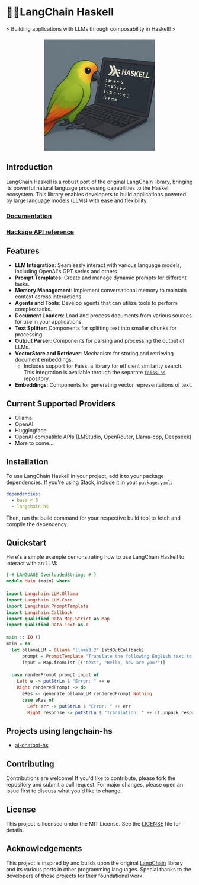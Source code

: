 # 🦜️🔗LangChain Haskell

⚡ Building applications with LLMs through composability in Haskell! ⚡

<div style="text-align: center;">
<img src="./docs/static/img/langchain_haskell.jpg" alt="logo image" height="300"/>
</div>

## Introduction

LangChain Haskell is a robust port of the original [LangChain](https://github.com/langchain-ai/langchain) library, bringing its powerful natural language processing capabilities to the Haskell ecosystem. This library enables developers to build applications powered by large language models (LLMs) with ease and flexibility.

### [Documentation](https://tusharad.github.io/langchain-hs/docs/)
### [Hackage API reference](https://hackage.haskell.org/package/langchain-hs)


## Features

- **LLM Integration**: Seamlessly interact with various language models, including OpenAI's GPT series and others.
- **Prompt Templates**: Create and manage dynamic prompts for different tasks.
- **Memory Management**: Implement conversational memory to maintain context across interactions.
- **Agents and Tools**: Develop agents that can utilize tools to perform complex tasks.
- **Document Loaders**: Load and process documents from various sources for use in your applications.
- **Text Splitter**: Components for splitting text into smaller chunks for processing.
- **Output Parser**: Components for parsing and processing the output of LLMs.
- **VectorStore and Retriever**: Mechanism for storing and retrieving document embeddings.
   * Includes support for Faiss, a library for efficient similarity search. This integration is available through the separate [`faiss-hs`](https://github.com/tusharad/faiss-hs) repository.
- **Embeddings**: Components for generating vector representations of text.

## Current Supported Providers

  - Ollama
  - OpenAI
  - Huggingface
  - OpenAI compatible APIs (LMStudio, OpenRouter, Llama-cpp, Deepseek)
  - More to come...

## Installation

To use LangChain Haskell in your project, add it to your package dependencies. 
If you're using Stack, include it in your `package.yaml`:

```yaml
dependencies:
  - base < 5
  - langchain-hs
```
Then, run the build command for your respective build tool to fetch and compile the dependency.

## Quickstart

Here's a simple example demonstrating how to use LangChain Haskell to interact with an LLM:

```haskell
{-# LANGUAGE OverloadedStrings #-}
module Main (main) where

import Langchain.LLM.Ollama
import Langchain.LLM.Core
import Langchain.PromptTemplate
import Langchain.Callback
import qualified Data.Map.Strict as Map
import qualified Data.Text as T

main :: IO ()
main = do 
  let ollamaLLM = Ollama "llama3.2" [stdOutCallback]
      prompt = PromptTemplate "Translate the following English text to French: {text}"
      input = Map.fromList [("text", "Hello, how are you?")]
      
  case renderPrompt prompt input of
    Left e -> putStrLn $ "Error: " ++ e
    Right renderedPrompt -> do
      eRes <- generate ollamaLLM renderedPrompt Nothing
      case eRes of
        Left err -> putStrLn $ "Error: " ++ err
        Right response -> putStrLn $ "Translation: " ++ (T.unpack response)
```

## Projects using langchain-hs

- [ai-chatbot-hs](https://github.com/tusharad/ai-chatbot-hs)

## Contributing

Contributions are welcome! If you'd like to contribute, please fork the repository and submit a pull request. 
For major changes, please open an issue first to discuss what you'd like to change.

## License

This project is licensed under the MIT License. See the [LICENSE](LICENSE) file for details.

## Acknowledgements

This project is inspired by and builds upon the original [LangChain](https://github.com/langchain-ai/langchain) library and its various ports in other programming languages. 
Special thanks to the developers of those projects for their foundational work.

